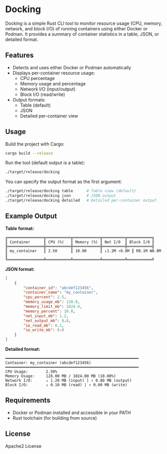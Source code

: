 # Docking

Docking is a simple Rust CLI tool to monitor resource usage (CPU, memory, network, and block I/O) of running containers using either Docker or Podman. It provides a summary of container statistics in a table, JSON, or detailed format.

## Features

- Detects and uses either Docker or Podman automatically
- Displays per-container resource usage:
	- CPU percentage
	- Memory usage and percentage
	- Network I/O (input/output)
	- Block I/O (read/write)
- Output formats:
	- Table (default)
	- JSON
	- Detailed per-container view

## Usage

Build the project with Cargo:

```sh
cargo build --release
```

Run the tool (default output is a table):

```sh
./target/release/docking
```

You can specify the output format as the first argument:

```sh
./target/release/docking table      # Table view (default)
./target/release/docking json       # JSON output
./target/release/docking detailed   # Detailed per-container output
```

## Example Output

**Table format:**

```
╔════════════════╦═══════════╦════════════╦══════════╦═══════════╗
║ Container      ║ CPU (%)   ║ Memory (%) ║ Net I/O  ║ Block I/O ║
╠════════════════╬═══════════╬════════════╬══════════╬═══════════╣
║ my_container   ║ 2.50      ║ 10.00      ║ ↓1.2M ↑0.8M ║ R0.1M W0.0M ║
╚════════════════╩═══════════╩════════════╩══════════╩═══════════╝
```

**JSON format:**

```json
[
	{
		"container_id": "abcdef123456",
		"container_name": "my_container",
		"cpu_percent": 2.5,
		"memory_usage_mb": 128.0,
		"memory_limit_mb": 1024.0,
		"memory_percent": 10.0,
		"net_input_mb": 1.2,
		"net_output_mb": 0.8,
		"io_read_mb": 0.1,
		"io_write_mb": 0.0
	}
]
```

**Detailed format:**

```
━━━━━━━━━━━━━━━━━━━━━━━━━━━━━━━━━━━━━━━━━━━━━━━━━━━━━━━━━━━
Container: my_container (abcdef123456)
━━━━━━━━━━━━━━━━━━━━━━━━━━━━━━━━━━━━━━━━━━━━━━━━━━━━━━━━━━━
CPU Usage:        2.50%
Memory Usage:     128.00 MB / 1024.00 MB (10.00%)
Network I/O:      ↓ 1.20 MB (input) | ↑ 0.80 MB (output)
Block I/O:        ↓ 0.10 MB (read) | ↑ 0.00 MB (write)
```

## Requirements

- Docker or Podman installed and accessible in your PATH
- Rust toolchain (for building from source)

## License

Apache2 License